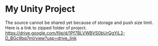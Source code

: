 ﻿# My Unity Project
The source cannot be shared yet because of storage and push size limit.
Here is a link to zipped folder of project.
https://drive.google.com/file/d/1Pf7BLVWBVS0bUrQgYiL2-D_BGc9bq7mI/view?usp=drive_link
